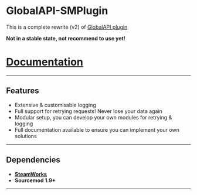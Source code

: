 # GlobalAPI-SMPlugin
This is a complete rewrite (v2) of [GlobalAPI plugin](https://bitbucket.org/kztimerglobalteam/globalrecordssmplugin/src/master/)

**Not in a stable state, not recommend to use yet!**

# **[Documentation](https://docs.global-api.com)**

---

## **Features**

* Extensive & customisable logging
* Full support for retrying requests! Never lose your data again
* Modular setup, you can develop your own modules for retrying & logging
* Full documentation available to ensure you can implement your own solutions

---

## **Dependencies**

* **[SteamWorks](https://forums.alliedmods.net/showthread.php?t=229556)**
* **Sourcemod 1.9+**

---